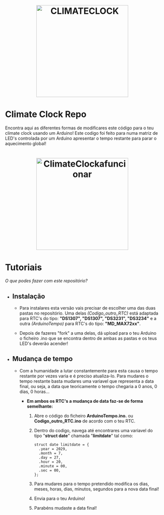 <h1  align="center">
<img  src="https://images.squarespace-cdn.com/content/v1/600f8dac4894874fe905dce4/1623280611899-I09906CEGN5934NGA6HE/logo_transparent_white.png?format=1500w"  alt="CLIMATECLOCK"  width="300"/>

# Climate Clock Repo

</h1>
Encontra aqui as diferentes formas de modificares este código para o teu climate clock usando um Arduino! Este codigo foi feito para numa matriz de LED's controlada por um Arduino apresentar o tempo restante para parar o aquecimento global!

<h1  align="center">
<img  src="https://snipboard.io/2N6HEa.jpg"  alt="ClimateClockafuncionar"  width="300"/>
</h1>

# Tutoriais

_O que podes fazer com este repositório?_

- ## Instalação
  - Para instalares esta versão vais precisar de escolher uma das duas pastas no repositório. Uma delas _(Codigo_outro_RTC)_ está adaptada para RTC's do tipo: **"DS1307", "DS1307", "DS3231", "DS3234"** e a outra _(ArduinoTempo)_ para RTC's do tipo: **"MD_MAX72xx"**.

  - Depois de fazeres "fork" a uma delas, dá upload para o teu Arduino o ficheiro .ino que se encontra dentro de ambas as pastas e os teus LED's deverão acender!
- ## Mudança de tempo
  - Com a humanidade a lutar constantemente para esta causa o tempo restante por vezes varia e é preciso atualiza-lo. Para mudares o tempo restante basta mudares uma variavel que representa a data final, ou seja, a data que teoricamente o tempo chegaria a 0 anos, 0 dias, 0 horas...

    - **Em ambos os RTC's a mudança de data faz-se de forma semelhante:**

      1.  Abre o código do ficheiro **ArduinoTempo.ino.** ou **Codigo_outro_RTC.ino** de acordo com o teu RTC.
      2.  Dentro do codigo, navega até encontrares uma variavel do tipo "**struct date**" chamada "**limitdate**" tal como:

              struct date limitdate = {
                .year = 2029,
                .month = 7,
                .day = 27,
                .hour = 20,
                .minute = 00,
                .sec = 00,
              };

      3.  Para mudares para o tempo pretendido modifica os dias, meses, horas, dias, minutos, segundos para a nova data final!
      4.  Envia para o teu Arduino!
      5.  Parabéns mudaste a data final!
